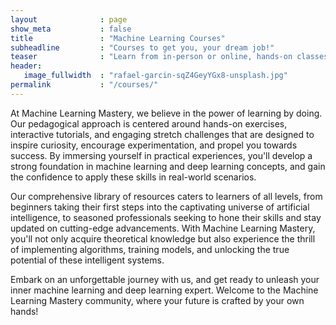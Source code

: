 ```yaml
---
layout              : page
show_meta           : false
title               : "Machine Learning Courses"
subheadline         : "Courses to get you, your dream job!"
teaser              : "Learn from in-person or online, hands-on classes taught by industry experts"
header:
   image_fullwidth  : "rafael-garcin-sqZ4GeyYGx8-unsplash.jpg"
permalink           : "/courses/"
---
```





At Machine Learning Mastery, we believe in the power of learning by doing. Our pedagogical approach is centered around hands-on exercises, interactive tutorials, and engaging stretch challenges that are designed to inspire curiosity, encourage experimentation, and propel you towards success. By immersing yourself in practical experiences, you'll develop a strong foundation in machine learning and deep learning concepts, and gain the confidence to apply these skills in real-world scenarios.

Our comprehensive library of resources caters to learners of all levels, from beginners taking their first steps into the captivating universe of artificial intelligence, to seasoned professionals seeking to hone their skills and stay updated on cutting-edge advancements. With Machine Learning Mastery, you'll not only acquire theoretical knowledge but also experience the thrill of implementing algorithms, training models, and unlocking the true potential of these intelligent systems.

Embark on an unforgettable journey with us, and get ready to unleash your inner machine learning and deep learning expert. Welcome to the Machine Learning Mastery community, where your future is crafted by your own hands!